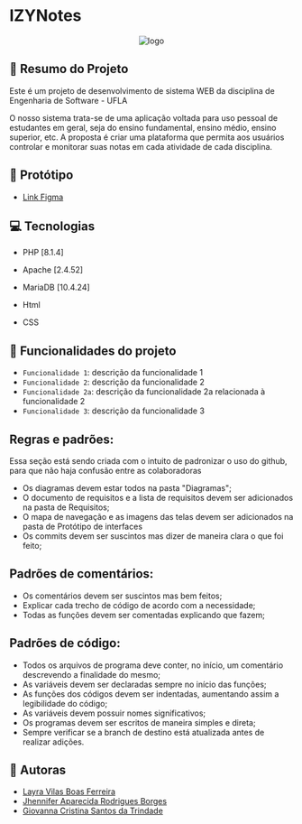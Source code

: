 # IZYNotes

<p align="center">
  <img src="https://user-images.githubusercontent.com/60800960/159824334-0f185861-c25d-41d9-8575-afb08c8571a6.png"  alt="logo" />
</p>

## 📝 Resumo do Projeto
Este é um projeto de desenvolvimento de sistema WEB da disciplina de Engenharia de Software - UFLA 

O nosso sistema trata-se de uma aplicação voltada para uso pessoal de estudantes em geral, seja do ensino fundamental, ensino médio, ensino superior, etc. A proposta é criar uma plataforma que permita aos usuários controlar e monitorar suas notas em cada atividade de cada disciplina.

## :art: Protótipo

- <a href="https://www.figma.com/file/s7kTzMO06K9gTnJTsscyFG/Eng.-Software?node-id=0%3A1" target="_blank">Link Figma</a>

## 💻 Tecnologias

- PHP [8.1.4]
- Apache [2.4.52]
- MariaDB [10.4.24]

- Html
- CSS

## :hammer: Funcionalidades do projeto

- `Funcionalidade 1`: descrição da funcionalidade 1
- `Funcionalidade 2`: descrição da funcionalidade 2
- `Funcionalidade 2a`: descrição da funcionalidade 2a relacionada à funcionalidade 2
- `Funcionalidade 3`: descrição da funcionalidade 3

## Regras e padrões:
Essa seção está sendo criada com o intuito de padronizar o uso do github, para que não haja confusão entre as colaboradoras
- Os diagramas devem estar todos na pasta "Diagramas";
- O documento de requisitos e a lista de requisitos devem ser adicionados na pasta de Requisitos;
- O mapa de navegação e as imagens das telas devem ser adicionados na pasta de Protótipo de interfaces
- Os commits devem ser suscintos mas dizer de maneira clara o que foi feito;

## Padrões de comentários:
- Os comentários devem ser suscintos mas bem feitos;
- Explicar cada trecho de código de acordo com a necessidade;
- Todas as funções devem ser comentadas explicando que fazem;

## Padrões de código:
- Todos os arquivos de programa deve conter, no início, um comentário descrevendo a finalidade do mesmo;
- As variáveis devem ser declaradas sempre no início das funções;
- As funções dos códigos devem ser indentadas, aumentando assim a legibilidade do código;
- As variáveis devem possuir nomes significativos;
- Os programas devem ser escritos de maneira simples e direta;
- Sempre verificar se a branch de destino está atualizada antes de realizar adições.

## :woman: Autoras
- <a href="https://github.com/Layravbf" target="_blank">Layra Vilas Boas Ferreira</a>
- <a href="https://github.com/jh-ennifer" target="_blank">Jhennifer Aparecida Rodrigues Borges</a>
- <a href="https://github.com/giovannatrindade" target="_blank">Giovanna Cristina Santos da Trindade</a>


